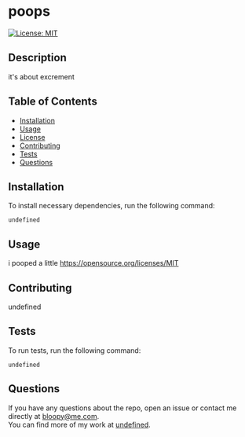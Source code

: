 # poops  
  [![License: MIT](https://img.shields.io/badge/License-MIT-yellow.svg)](https://opensource.org/licenses/MIT)  
## Description
it's about excrement

## Table of Contents 
* [Installation](#installation)
* [Usage](#usage)
* [License](#license)
* [Contributing](#contributing)
* [Tests](#tests)
* [Questions](#questions)
    
## Installation
To install necessary dependencies, run the following command:  
```
undefined
```
## Usage  
i pooped a little
https://opensource.org/licenses/MIT
## Contributing
undefined
## Tests
 
To run tests, run the following command:  
```
undefined
```
## Questions  
If you have any questions about the repo, open an issue or contact me directly at bloopy@me.com.  
  You can find more of my work at [undefined](https://github.com/undefined).
